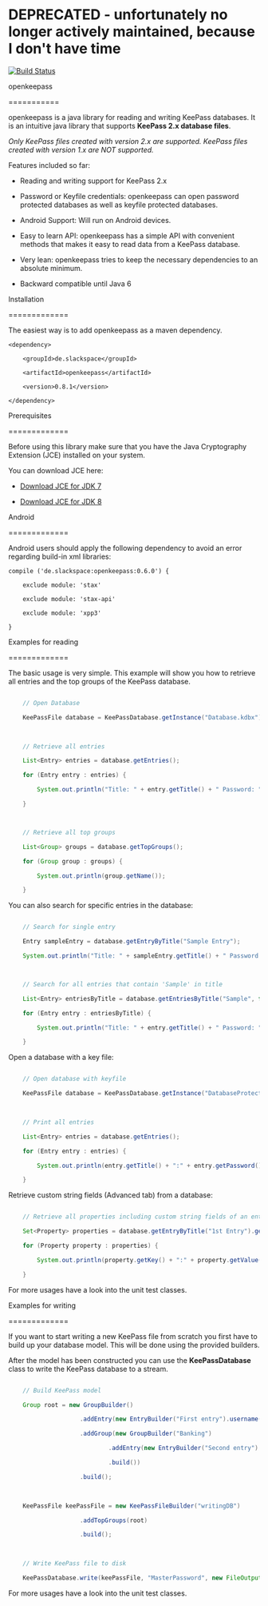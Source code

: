 # **DEPRECATED** - unfortunately no longer actively maintained, because I don't have time

[![Build Status](https://travis-ci.org/cternes/openkeepass.svg?branch=master)](https://travis-ci.org/cternes/openkeepass)

openkeepass
===========

openkeepass is a java library for reading and writing KeePass databases. It is an intuitive java library that supports **KeePass 2.x database files**.  

*Only KeePass files created with version 2.x are supported. KeePass files created with version 1.x are NOT supported.* 

Features included so far:

- Reading and writing support for KeePass 2.x
- Password or Keyfile credentials: openkeepass can open password protected databases as well as keyfile protected databases.
- Android Support: Will run on Android devices.
- Easy to learn API: openkeepass has a simple API with convenient methods that makes it easy to read data from a KeePass database.
- Very lean: openkeepass tries to keep the necessary dependencies to an absolute minimum.
- Backward compatible until Java 6

Installation
=============

The easiest way is to add openkeepass as a maven dependency. 

	<dependency>
	    <groupId>de.slackspace</groupId>
    	<artifactId>openkeepass</artifactId>
	    <version>0.8.1</version>
	</dependency>

Prerequisites
=============

Before using this library make sure that you have the Java Cryptography Extension (JCE) installed on your system. 

You can download JCE here:

- [Download JCE for JDK 7](http://www.oracle.com/technetwork/java/embedded/embedded-se/downloads/jce-7-download-432124.html)
- [Download JCE for JDK 8](http://www.oracle.com/technetwork/java/javase/downloads/jce8-download-2133166.html)

Android
=============

Android users should apply the following dependency to avoid an error regarding build-in xml libraries:

    compile ('de.slackspace:openkeepass:0.6.0') {
        exclude module: 'stax'
        exclude module: 'stax-api'
        exclude module: 'xpp3'
    }

Examples for reading
=============

The basic usage is very simple. This example will show you how to retrieve all entries and the top groups of the KeePass database.  

```java
    // Open Database
	KeePassFile database = KeePassDatabase.getInstance("Database.kdbx").openDatabase("MasterPassword");
		
	// Retrieve all entries
	List<Entry> entries = database.getEntries();
	for (Entry entry : entries) {
		System.out.println("Title: " + entry.getTitle() + " Password: " + entry.getPassword());
	}

	// Retrieve all top groups
	List<Group> groups = database.getTopGroups();
	for (Group group : groups) {
		System.out.println(group.getName());
	}
```

You can also search for specific entries in the database:

```java
	// Search for single entry
	Entry sampleEntry = database.getEntryByTitle("Sample Entry");
	System.out.println("Title: " + sampleEntry.getTitle() + " Password: " + sampleEntry.getPassword());

	// Search for all entries that contain 'Sample' in title
	List<Entry> entriesByTitle = database.getEntriesByTitle("Sample", false);
	for (Entry entry : entriesByTitle) {
		System.out.println("Title: " + entry.getTitle() + " Password: " + entry.getPassword());
	}
```

Open a database with a key file:

```java
	// Open database with keyfile
	KeePassFile database = KeePassDatabase.getInstance("DatabaseProtectedByKeyfile.kdbx").openDatabase(new File("Keyfile.key"));
		
	// Print all entries		
	List<Entry> entries = database.getEntries();
	for (Entry entry : entries) {
		System.out.println(entry.getTitle() + ":" + entry.getPassword());
	}
```

Retrieve custom string fields (Advanced tab) from a database:

```java		
	// Retrieve all properties including custom string fields of an entry
	Set<Property> properties = database.getEntryByTitle("1st Entry").getProperties();
	for (Property property : properties) {
		System.out.println(property.getKey() + ":" + property.getValue());
	}
```
	
For more usages have a look into the unit test classes.
	
Examples for writing
=============
	
If you want to start writing a new KeePass file from scratch you first have to build up your database model. This will be done using the provided builders.
After the model has been constructed you can use the __KeePassDatabase__ class to write the KeePass database to a stream.

```java	
	// Build KeePass model
	Group root = new GroupBuilder()
					.addEntry(new EntryBuilder("First entry").username("Peter").password("Peters secret").build())
					.addGroup(new GroupBuilder("Banking")
							.addEntry(new EntryBuilder("Second entry").username("Paul").password("secret").build())
							.build())
					.build();
				
	KeePassFile keePassFile = new KeePassFileBuilder("writingDB")
					.addTopGroups(root)
					.build();
				
	// Write KeePass file to disk
	KeePassDatabase.write(keePassFile, "MasterPassword", new FileOutputStream("Database.kdbx"));
```
	
For more usages have a look into the unit test classes.
